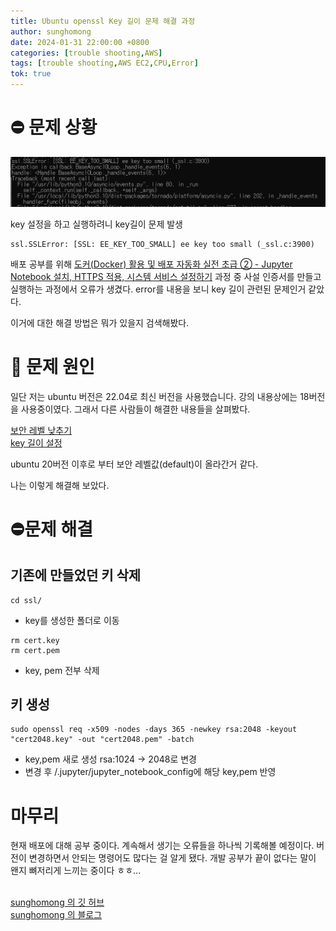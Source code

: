 ```yaml
---
title: Ubuntu openssl Key 길이 문제 해결 과정
author: sunghomong
date: 2024-01-31 22:00:00 +0800
categories: [trouble shooting,AWS]
tags: [trouble shooting,AWS EC2,CPU,Error]
tok: true
---
```


# ⛔ 문제 상황

![Key 길이 문제](<post_images/key 길이 문제 발생.png>)

key 설정을 하고 실행하려니 key길이 문제 발생

```linux
ssl.SSLError: [SSL: EE_KEY_TOO_SMALL] ee key too small (_ssl.c:3900)
```

배포 공부를 위해 [도커(Docker) 활용 및 배포 자동화 실전 초급 ② - Jupyter Notebook 설치, HTTPS 적용, 시스템 서비스 설정하기](https://www.youtube.com/watch?v=LoYpXoBJPMc&list=PLRx0vPvlEmdChjc6N3JnLaX-Gihh5pHcx&index=2) 과정 중 사설 인증서를 만들고 실행하는 과정에서 오류가 생겼다. error를 내용을 보니 key 길이 관련된 문제인거 같았다.

이거에 대한 해결 방법은 뭐가 있을지 검색해봤다.

# 🧐 문제 원인

일단 저는 ubuntu 버전은 22.04로 최신 버전을 사용했습니다. 강의 내용상에는 18버전을 사용중이였다. 그래서 다른 사람들이 해결한 내용들을 살펴봤다.

[보안 레벨 낮추기](https://ivorycirrus.github.io/TIL/openssl-seclevel/) <br>
[key 길이 설정](https://velog.io/@jungri89/aws-ubuntu%EC%97%90-jupyter-notebook-openssl-%EC%84%A4%EC%A0%95)

ubuntu 20버전 이후로 부터 보안 레벨값(default)이 올라간거 같다.

나는 이렇게 해결해 보았다.

# ⛔문제 해결

## 기존에 만들었던 키 삭제

```linux
cd ssl/
```

- key를 생성한 폴더로 이동

```linux
rm cert.key
rm cert.pem
```

- key, pem 전부 삭제

## 키 생성

```linux
sudo openssl req -x509 -nodes -days 365 -newkey rsa:2048 -keyout "cert2048.key" -out "cert2048.pem" -batch
```

- key,pem 새로 생성 rsa:1024 -> 2048로 변경
- 변경 후 /.jupyter/jupyter_notebook_config에 해당 key,pem 반영


# 마무리

현재 배포에 대해 공부 중이다. 계속해서 생기는 오류들을 하나씩 기록해볼 예정이다. 버전이 변경하면서 안되는 명령어도 많다는 걸 알게 됐다. 개발 공부가 끝이 없다는 말이 왠지 뼈저리게 느끼는 중이다 ㅎㅎ... 
<br><br>

[sunghomong 의 깃 허브](https://github.com/sunghomong) <br>
[sunghomong 의 블로그](https://sunghomong.github.io/)